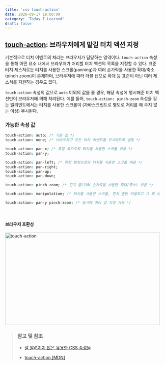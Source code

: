 ```yaml
---
title: 'css touch-action'
date: 2020-09-17 16:00:00
category: 'Today I Learned'
draft: false
---
```


## [touch-action](https://developer.mozilla.org/en-US/docs/Web/CSS/touch-action): 브라우저에게 맡길 터치 액션 지정

기본적으로 터치 이벤트의 처리는 브라우저가 담당하는 영역이다. `touch-action` 속성을 통해 어떤 요소 내에서 브라우저가 처리할 터치 액션의 목록을 지정할 수 있다. 표준 터치 제스쳐로는 터치를 사용한 스크롤(panning)과 여러 손가락을 사용한 확대/축소(pinch zoom)이 존재하며, 브라우저에 따라 더블 탭으로 확대 등 표준이 아닌 여러 제스쳐를 지원하는 경우도 있다.

`touch-action` 속성의 값으로 `auto` 이외의 값을 줄 경우, 해당 속성에 명시해준 터치 액션만이 브라우저에 의해 처리된다. 예를 들어, `touch-action: pinch-zoom` 속성을 갖는 엘리먼트에서는 터치를 사용한 스크롤이 (자바스크립트로 별도로 처리를 해 주지 않는 이상) 무시된다.

### 가능한 속성 값

```css
touch-action: auto; /* 기본 값 */
touch-action: none; /* 브라우저가 모든 터치 이벤트를 무시하도록 설정 */

touch-action: pan-x; /* 특정 축으로의 터치를 사용한 스크롤 허용 */
touch-action: pan-y;

touch-action: pan-left; /* 특정 방향으로의 터치를 사용한 스크롤 허용 */
touch-action: pan-right;
touch-action: pan-up;
touch-action: pan-down;

touch-action: pinch-zoom; /* 핀치 줌(여러 손가락을 사용한 확대/축소) 허용 */

touch-action: manipulation; /* 터치를 사용한 스크롤, 핀치 줌만 허용하고 그 외 비표준 동작 (더블 탭으로 확대 등) 불허용 */

touch-action: pan-y pinch-zoom; /* 동시에 여러 값 지정 가능 */
```

<br>

#### 브라우저 호환성

<img width="100%" height="300px" alt="touch-action" src="https://user-images.githubusercontent.com/36187948/93486980-c6b18500-f93f-11ea-812d-906cb07b9e7f.png">

<br>

> ### 참고 및 참조
>
> - [잘 알려지지 않은 유용한 CSS 속성들](https://ahnheejong.name/articles/less-famous-css-properties/)
>
> - [touch-action [MDN]](https://developer.mozilla.org/en-US/docs/Web/CSS/touch-action)